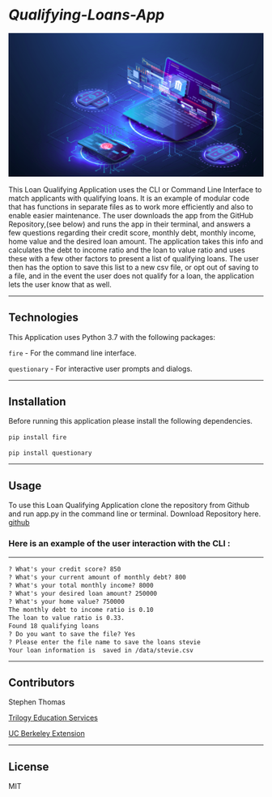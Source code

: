 # *Qualifying-Loans-App*

![Fintech image from Getty stock images](fintech-image.png)

This Loan Qualifying Application uses the CLI or Command Line Interface to match applicants with qualifying loans. It is an example of modular code that has functions in separate files as to work more efficiently and also to enable easier maintenance.
The user downloads the app from the GitHub Repository,(see below) and runs the app in their terminal, and answers a few questions regarding their credit score, monthly debt, monthly income, home value and the desired loan amount. The application takes this info and calculates the debt to income ratio and the loan to value ratio and uses these with a few other factors to present a list of qualifying loans. The user then has the option to save this list to a new csv file, or opt out of saving to a file, and in the event the user does not qualify for a loan, the application lets the user know that as well.

---
##  Technologies 

This Application uses Python 3.7 with the following packages:

``` fire ```          - For the command line interface.

``` questionary ```   - For interactive user prompts and dialogs.

---
##  Installation 

Before running this application please install the following dependencies.

``` pip install fire ```

``` pip install questionary ```

---
##  Usage 

To use this Loan Qualifying Application clone the repository from Github and run app.py in the command line or terminal. Download Repository here.
[github](https://github.com/steviet108/Qualifying-Loans.git)


### Here is an example of the user interaction with the CLI : ###
---
```(dev) stephenthomas@steviet108eth-MacBook-Pro loan_qualifier_app % python3 app.py
? What's your credit score? 850
? What's your current amount of monthly debt? 800
? What's your total monthly income? 8000
? What's your desired loan amount? 250000
? What's your home value? 750000
The monthly debt to income ratio is 0.10
The loan to value ratio is 0.33.
Found 18 qualifying loans
? Do you want to save the file? Yes
? Please enter the file name to save the loans stevie
Your loan information is  saved in /data/stevie.csv
```
---
## Contributors 

Stephen Thomas

[Trilogy Education Services](https://www.trilogyed.com/)

[UC Berkeley Extension](https://extension.berkeley.edu/)


---
##  License 

MIT
